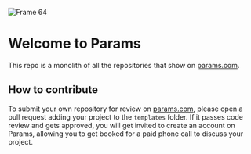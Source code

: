 ![Frame 64](https://github.com/user-attachments/assets/a6e2055d-3c43-44ea-be22-9fb0ec473624)

# Welcome to Params

This repo is a monolith of all the repositories that show on [params.com](https://params.com).

## How to contribute

To submit your own repository for review on [params.com](https://params.com), please open a pull request adding your project to the `templates` folder. If it passes code review and gets approved, you will get invited to create an account on Params, allowing you to get booked for a paid phone call to discuss your project.
